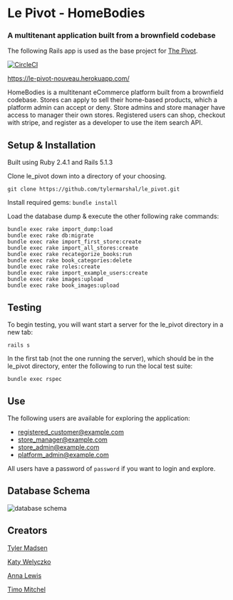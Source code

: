 # Le Pivot - HomeBodies
### A multitenant application built from a brownfield codebase

The following Rails app is used as the base project for [The Pivot](http://backend.turing.io/module3/projects/the_pivot).

[![CircleCI](https://circleci.com/gh/tylermarshal/le_pivot.svg?style=svg)](https://circleci.com/gh/tylermarshal/le_pivot)

https://le-pivot-nouveau.herokuapp.com/

HomeBodies is a multitenant eCommerce platform built from a brownfield codebase. Stores can apply to sell their home-based products, which a platform admin can accept or deny. Store admins and store manager have access to manager their own stores. Registered users can shop, checkout with stripe, and register as a developer to use the item search API.

## Setup & Installation

Built using Ruby 2.4.1 and Rails 5.1.3

Clone le_pivot down into a directory of your choosing.

```
git clone https://github.com/tylermarshal/le_pivot.git
```

Install required gems:
`bundle install`

Load the database dump & execute the other following rake commands:
```
bundle exec rake import_dump:load
bundle exec rake db:migrate
bundle exec rake import_first_store:create
bundle exec rake import_all_stores:create
bundle exec rake recategorize_books:run
bundle exec rake book_categories:delete
bundle exec rake roles:create
bundle exec rake import_example_users:create
bundle exec rake images:upload
bundle exec rake book_images:upload
```

## Testing

To begin testing, you will want start a server for the le_pivot directory in a new tab:

```
rails s
```

In the first tab (not the one running the server), which should be in the le_pivot directory, enter the following to run the local test suite:

```
bundle exec rspec
```

## Use
The following users are available for exploring the application:
- registered_customer@example.com
- store_manager@example.com
- store_admin@example.com
- platform_admin@example.com

All users have a password of `password` if you want to login and explore.

## Database Schema

![database schema](https://i.imgur.com/5lyGtdL.png)
## Creators
[Tyler Madsen](https://github.com/tylermarshal)

[Katy Welyczko](https://github.com/katyjane8)

[Anna Lewis](https://github.com/anlewis)

[Timo Mitchel](https://github.com/timomitchel)

